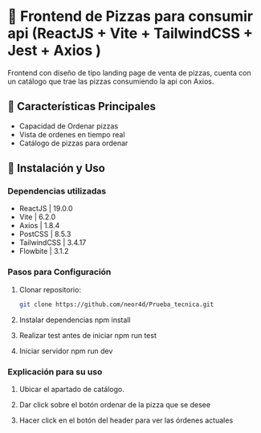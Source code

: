 # 🍕 Frontend de Pizzas para consumir api (ReactJS + Vite + TailwindCSS + Jest + Axios )

  Frontend con diseño de tipo landing page de venta de pizzas, cuenta con un catálogo que
 trae las pizzas consumiendo la api con Axios. 

## 📌 Características Principales

- Capacidad de Ordenar pizzas
- Vista de ordenes en tiempo real
- Catálogo de pizzas para ordenar

## 🚀 Instalación y Uso

### Dependencias utilizadas
- ReactJS     |   19.0.0
- Vite        |   6.2.0
- Axios       |   1.8.4
- PostCSS     |   8.5.3
- TailwindCSS |   3.4.17 
- Flowbite    |   3.1.2

### Pasos para Configuración

1. Clonar repositorio:
   ```bash
   git clone https://github.com/neor4d/Prueba_tecnica.git

2. Instalar dependencias
    npm install

3. Realizar test antes de iniciar
    npm run test

4. Iniciar servidor
    npm run dev


### Explicación para su uso

1. Ubicar el apartado de catálogo.

2. Dar click sobre el botón ordenar de la pizza que se desee

3. Hacer click en el botón del header para ver las órdenes
actuales